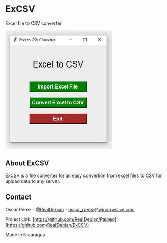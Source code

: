 # ExCSV
Excel file to CSV converter


![Product Name Screen Shot][product-screenshot]

## About ExCSV
ExCSV is a file converter for an easy convertion from excel files to CSV for upload data to any server.

<!-- CONTACT -->
## Contact

Oscar Perez - [@RealDebian](https://twitter.com/RealDebian) - oscar_perez@windowslive.com

Project Link: [https://github.com/RealDebian/Palpeo](https://github.com/RealDebian/ExCSV)

Made in Nicaragua

<!-- MARKDOWN LINKS & IMAGES -->
[product-screenshot]: images/screenshot.PNG
